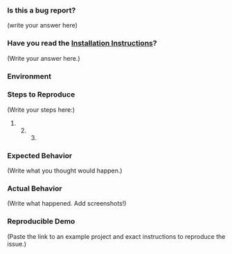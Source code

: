 <!--
  PLEASE DON'T DELETE THIS TEMPLATE UNTIL YOU HAVE READ THE FIRST SECTION.
-->

### Is this a bug report?

(write your answer here)

<!--
  If you answered "Yes":

    We expect that it will take you about 30 minutes to produce a high-quality bug report.
    While this may seem like a lot, putting care into issues helps us fix them faster.
    For bug reports, it is REQUIRED to fill the rest of this template, or the issue will be closed.

  If you answered "No":

    We should use GitHub Issues for tracking bugs in React Native Maps.
	If you're looking for help,	you should try to search first in the [Issues](https://github.com/react-community/react-native-maps/issues?utf8=%E2%9C%93&q=) or on StackOverflow if there isn't a fix already for your problem.

  Now scroll below!
-->

### Have you read the [Installation Instructions](https://github.com/react-community/react-native-maps/blob/master/docs/installation.md)?

(Write your answer here.)

### Environment

<!--
  Please specify the react, react-native, react-native-maps versions, eg:

    react-native: 0.51.0
    react: 16.0.0
	react-native-maps: 0.19.0 or "git+ssh://git@github.com/react-community/react-native-maps.git"

  ***Make sure you are on v0.48.0 or greater of react-native, otherwise you may get this error:

  Target Platform: eg: iOS - 11.2 Simulator/iPhone 6, Android 7.1.1/Galaxy S6/Genymotion etc

  ***If your target is iOS , please specify if you are using AppleMaps or GoogleMaps
-->

### Steps to Reproduce

<!--
  How would you describe your issue to someone who doesn’t know you or your project?
  Try to write a sequence of steps that anybody can repeat to see the issue.
  Be specific! If the bug cannot be reproduced, your issue may be closed.
-->

(Write your steps here:)

1. 2. 3.

### Expected Behavior

<!--
  How did you expect your project to behave?
  It’s fine if you’re not sure your understanding is correct.
  Just write down what you thought would happen.
-->

(Write what you thought would happen.)

### Actual Behavior

<!--
  Did something go wrong?
  Is something broken, or not behaving as you expected?
  Describe this section in detail, and attach screenshots if possible.
  Don't just say "it doesn't work"!
-->

(Write what happened. Add screenshots!)

### Reproducible Demo

<!--
  Please share a project that reproduces the issue.
  There are two ways to do it:

    * Create a new app using https://snack.expo.io/ and try to reproduce the issue in it.
      This is useful if you roughly know where the problem is, or can’t share the real code.

    * Or, copy your app and remove things until you’re left with the minimal reproducible demo.
      This is useful for finding the root cause. You may then optionally create a Snack.

  This is a good guide to creating bug demos: https://stackoverflow.com/help/mcve
  Once you’re done, copy and paste the link to the Snack or a public GitHub repository below:
-->

(Paste the link to an example project and exact instructions to reproduce the issue.)

<!--
  What happens if you skip this step?

  Someone will read your bug report, and maybe will be able to help you,
  but it’s unlikely that it will get much attention from the team. Eventually,
  the issue will likely get closed in favor of issues that have reproducible demos.

  Please remember that:

    * Issues without reproducible demos have a very low priority.
    * The person fixing the bug would have to do that anyway. Please be respectful of their time.
    * You might figure out the issues yourself as you work on extracting it.

  Thanks for helping us help you!
-->
